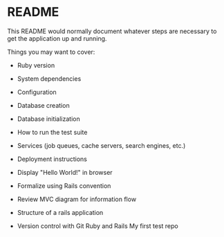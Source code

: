 # README

This README would normally document whatever steps are necessary to get the
application up and running.

Things you may want to cover:

* Ruby version

* System dependencies

* Configuration

* Database creation

* Database initialization

* How to run the test suite

* Services (job queues, cache servers, search engines, etc.)

* Deployment instructions

* Display "Hello World!" in browser
* Formalize using Rails convention
* Review MVC diagram for information flow
* Structure of a rails application
* Version control with Git
Ruby and Rails
My first test repo